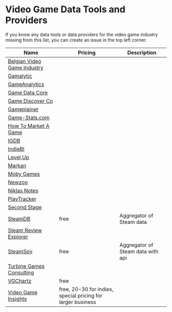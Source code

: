 # Video Game Data Tools and Providers

If you know any data tools or data providers for the video game industry missing from this list, you can create an issue in the top left corner.

|Name|Pricing|Description|
|---|---|---|
|[Belgian Video Game Industry](https://gameindustry.be/)|||
|[Gamalytic](https://gamalytic.com/)|||
|[GameAnalytics](https://www.gameanalytics.com/)|||
|[Game Data Core](https://gamedatacore.ai/)|||
|[Game Discover Co](https://gamediscover.co/)|||
|[Gameplainer](https://gameplainer.com/)|||
|[Game-Stats.com](https://games-stats.com/)|||
|[How To Market A Game](https://howtomarketagame.com/)|||
|[IGDB](https://www.igdb.com/)|||
|[IndieBI](https://indiebi.com/)|||
|[Level Up](https://www.levelup-analytics.com/)|||
|[Markan](https://markan.games)|||
|[Moby Games](https://www.mobygames.com/)|||
|[Newzoo](https://newzoo.com/)|||
|[Niklas Notes](https://niklasnotes.com/dashboard)|||
|[PlayTracker](https://playtracker.net/)|||
|[Second Stage](https://secondstage.io/)|||
|[SteamDB](https://steamdb.info/)|free|Aggregator of Steam data|
|[Steam Review Explorer](https://project.joshhills.dev/steam-review-explorer/)|||
|[SteamSpy](https://steamspy.com/)|free|Aggregator of Steam data with api|
|[Turbine Games Consulting](https://turbine.games/)|||
|[VGChartz](https://www.vgchartz.com/)|free||
|[Video Game Insights](https://app.sensortower.com/vgi/)|free, 20$-30$ for indies, special pricing for larger business||

